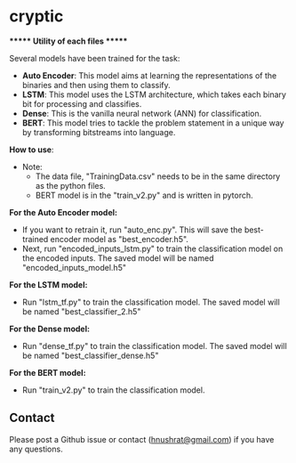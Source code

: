 # cryptic

**\*\*\*\*\* Utility of each files \*\*\*\*\***

Several models have been trained for the task:
- **Auto Encoder**: This model aims at learning the representations of the binaries and then using them to classify.
- **LSTM**: This model uses the LSTM architecture, which takes each binary bit for processing and classifies.
- **Dense**: This is the vanilla neural network (ANN) for classification.
- **BERT**: This model tries to tackle the problem statement in a unique way by transforming bitstreams into language.


**How to use**: 
- Note:
  - The data file, "TrainingData.csv" needs to be in the same directory as the python files.
  - BERT model is in the "train_v2.py" and is written in pytorch.


**For the Auto Encoder model:**
- If you want to retrain it, run "auto_enc.py". This will save the best-trained encoder model as "best_encoder.h5".
- Next, run "encoded_inputs_lstm.py" to train the classification model on the encoded inputs. The saved model will be named "encoded_inputs_model.h5"

**For the LSTM model:**
- Run "lstm_tf.py" to train the classification model. The saved model will be named "best_classifier_2.h5"

**For the Dense model:**
- Run "dense_tf.py" to train the classification model. The saved model will be named "best_classifier_dense.h5"

**For the BERT model:**
- Run "train_v2.py" to train the classification model.

## Contact
Please post a Github issue or contact (hnushrat@gmail.com) if you have any questions.
